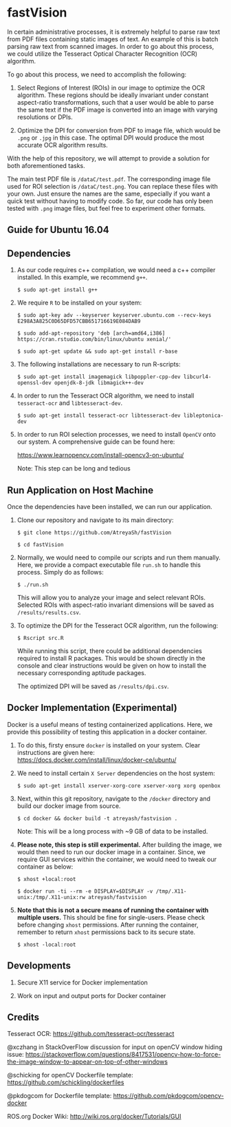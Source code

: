 # fastVision

In certain administrative processes, it is extremely helpful to parse raw text from PDF files containing static images of text. An example of this is batch parsing raw text from scanned images. In order to go about this process, we could utilize the Tesseract Optical Character Recognition (OCR) algorithm.

To go about this process, we need to accomplish the following:

1. Select Regions of Interest (ROIs) in our image to optimize the OCR algorithm. These regions should be ideally invariant under constant aspect-ratio transformations, such that a user would be able to parse the same text if the PDF image is converted into an image with varying resolutions or DPIs.

2. Optimize the DPI for conversion from PDF to image file, which would be `.png` or `.jpg` in this case. The optimal DPI would produce the most accurate OCR algorithm results.

With the help of this repository, we will attempt to provide a solution for both aforementioned tasks.

The main test PDF file is `/dataC/test.pdf`. The corresponding image file used for ROI selection is `/dataC/test.png`.  You can replace these files with your own. Just ensure the names are the same, especially if you want a quick test without having to modify code. So far, our code has only been tested with `.png` image files, but feel free to experiment other formats.

## Guide for Ubuntu 16.04

## Dependencies

1. As our code requires c++ compilation, we would need a c++ compiler installed. In this example, we recommend `g++`.

   `$ sudo apt-get install g++`
   
2. We require `R` to be installed on your system:

   `$ sudo apt-key adv --keyserver keyserver.ubuntu.com --recv-keys E298A3A825C0D65DFD57CBB651716619E084DAB9`
   
   `$ sudo add-apt-repository 'deb [arch=amd64,i386] https://cran.rstudio.com/bin/linux/ubuntu xenial/'`
   
   `$ sudo apt-get update && sudo apt-get install r-base`

3. The following installations are necessary to run R-scripts:

   `$ sudo apt-get install imagemagick libpoppler-cpp-dev libcurl4-openssl-dev openjdk-8-jdk libmagick++-dev`

4. In order to run the Tesseract OCR algorithm, we need to install `tesseract-ocr` and `libtesseract-dev`.

   `$ sudo apt-get install tesseract-ocr libtesseract-dev libleptonica-dev`

5. In order to run ROI selection processes, we need to install `OpenCV` onto our system. A comprehensive guide can be found here:

   https://www.learnopencv.com/install-opencv3-on-ubuntu/
   
   Note: This step can be long and tedious

## Run Application on Host Machine

Once the dependencies have been installed, we can run our application. 

1. Clone our repository and navigate to its main directory:

   `$ git clone https://github.com/AtreyaSh/fastVision`
   
   `$ cd fastVision`

2. Normally, we would need to compile our scripts and run them manually. Here, we provide a compact executable file `run.sh` to handle this process. Simply do as follows:

   `$ ./run.sh`

   This will allow you to analyze your image and select relevant ROIs. Selected ROIs with aspect-ratio invariant dimensions will be saved as `/results/results.csv`. 

3. To optimize the DPI for the Tesseract OCR algorithm, run the following:

   `$ Rscript src.R`

   While running this script, there could be additional dependencies required to install R packages. This would be shown directly in the console and clear instructions would be given on how to install the necessary corresponding aptitude packages.

   The optimized DPI will be saved as `/results/dpi.csv`.

## Docker Implementation (Experimental)

Docker is a useful means of testing containerized applications. Here, we provide this possibility of testing this application in a docker container.

1. To do this, firsty ensure `docker` is installed on your system. Clear instructions are given here: https://docs.docker.com/install/linux/docker-ce/ubuntu/

2. We need to install certain `X Server` dependencies on the host system:

   `$ sudo apt-get install xserver-xorg-core xserver-xorg xorg openbox`

3. Next, within this git repository, navigate to the `/docker` directory and build our docker image from source.

   `$ cd docker && docker build -t atreyash/fastvision .`

   Note: This will be a long process with ~9 GB of data to be installed.

4. **Please note, this step is still experimental.** After building the image, we would then need to run our docker image in a container. Since, we require GUI services within the container, we would need to tweak our container as below:

   `$ xhost +local:root`

   `$ docker run -ti --rm -e DISPLAY=$DISPLAY -v /tmp/.X11-unix:/tmp/.X11-unix:rw atreyash/fastvision`

6. **Note that this is not a secure means of running the container with multiple users.** This should be fine for single-users. Please check before changing `xhost` permissions. After running the container, remember to return `xhost` permissions back to its secure state.

   `$ xhost -local:root`

## Developments

1. Secure X11 service for Docker implementation

2. Work on input and output ports for Docker container

## Credits

Tesseract OCR: https://github.com/tesseract-ocr/tesseract

@xczhang in StackOverFlow discussion for input on openCV window hiding issue:
https://stackoverflow.com/questions/8417531/opencv-how-to-force-the-image-window-to-appear-on-top-of-other-windows

@schicking for openCV Dockerfile template: https://github.com/schickling/dockerfiles

@pkdogcom for Dockerfile template: https://github.com/pkdogcom/opencv-docker

ROS.org Docker Wiki: http://wiki.ros.org/docker/Tutorials/GUI
